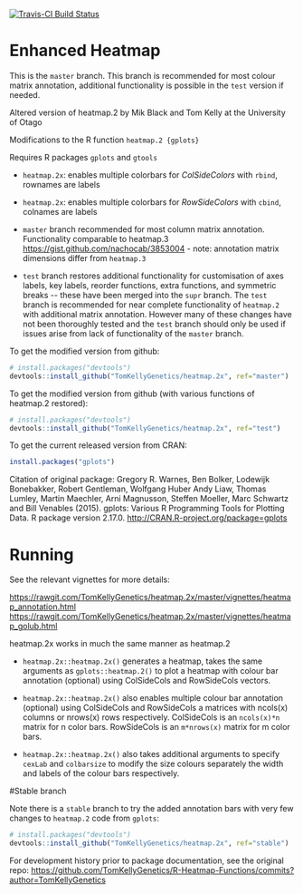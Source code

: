 [![Travis-CI Build Status](https://travis-ci.org/TomKellyGenetics/heatmap.2x.svg?branch=master)](https://travis-ci.org/TomKellyGenetics/heatmap.2x)

Enhanced Heatmap
===================
This is the `master` branch. This branch is recommended for most colour matrix annotation, additional functionality is possible in the `test` version if needed.

Altered version of heatmap.2 by Mik Black and Tom Kelly at the University of Otago

Modifications to the R function `heatmap.2 {gplots}`

Requires R packages `gplots` and `gtools`

* `heatmap.2x`: enables multiple colorbars for _ColSideColors_ with `rbind`, rownames are labels

* `heatmap.2x`: enables multiple colorbars for _RowSideColors_ with `cbind`, colnames are labels

* `master` branch recommended for most column matrix annotation. Functionality comparable to heatmap.3 https://gist.github.com/nachocab/3853004 - note: annotation matrix dimensions differ from `heatmap.3`

* `test` branch restores additional functionality for customisation of axes labels, key labels, reorder functions, extra functions, and symmetric breaks -- these have been merged into the `supr` branch. The `test` branch is recommended for near complete functionality of `heatmap.2` with additional matrix annotation. However many of these changes have not been thoroughly tested and the `test` branch should only be used if issues arise from lack of functionality of the `master` branch.

To get the modified version from github:

```R
# install.packages("devtools")
devtools::install_github("TomKellyGenetics/heatmap.2x", ref="master")
```

To get the modified version from github (with various functions of heatmap.2 restored):

```R
# install.packages("devtools")
devtools::install_github("TomKellyGenetics/heatmap.2x", ref="test")
```

To get the current released version from CRAN:

```R
install.packages("gplots")
```

Citation of original package: Gregory R. Warnes, Ben Bolker, Lodewijk Bonebakker, Robert Gentleman,
  Wolfgang Huber Andy Liaw, Thomas Lumley, Martin Maechler, Arni
  Magnusson, Steffen Moeller, Marc Schwartz and Bill Venables (2015).
  gplots: Various R Programming Tools for Plotting Data. R package
  version 2.17.0. http://CRAN.R-project.org/package=gplots


# Running

See the relevant vignettes for more details:

https://rawgit.com/TomKellyGenetics/heatmap.2x/master/vignettes/heatmap_annotation.html
https://rawgit.com/TomKellyGenetics/heatmap.2x/master/vignettes/heatmap_golub.html

heatmap.2x works in much the same manner as heatmap.2

* `heatmap.2x::heatmap.2x()` generates a heatmap, takes the same arguments as `gplots::heatmap.2()` to plot a heatmap with colour bar annotation (optional) using ColSideCols and RowSideCols vectors.

* `heatmap.2x::heatmap.2x()` also enables multiple colour bar annotation (optional) using ColSideCols and RowSideCols a matrices with ncols(x) columns or nrows(x) rows respectively. ColSideCols is an `ncols(x)*n` matrix for n color bars. RowSideCols is an `m*nrows(x)` matrix for m color bars.

* `heatmap.2x::heatmap.2x()` also takes additional arguments to specify `cexLab` and `colbarsize` to modify the size colours separately the width and labels of the colour bars respectively.

#Stable branch

Note there is a `stable` branch to try the added annotation bars with very few changes to `heatmap.2` code from `gplots`:
```R
# install.packages("devtools")
devtools::install_github("TomKellyGenetics/heatmap.2x", ref="stable")
```

For development history prior to package documentation, see the original repo: https://github.com/TomKellyGenetics/R-Heatmap-Functions/commits?author=TomKellyGenetics
